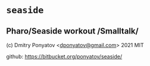 #  `seaside`
## Pharo/Seaside workout /Smalltalk/

(c) Dmitry Ponyatov <<dponyatov@gmail.com>> 2021 MIT

github: https://bitbucket.org/ponyatov/seaside/
